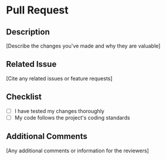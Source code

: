 # Pull Request

## Description
[Describe the changes you've made and why they are valuable]

## Related Issue
[Cite any related issues or feature requests]

## Checklist
- [ ] I have tested my changes thoroughly
- [ ] My code follows the project's coding standards

## Additional Comments
[Any additional comments or information for the reviewers]